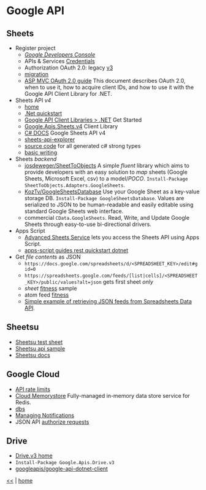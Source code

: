 # Google API

## Sheets

- Register project
  - [*Google Developers Console*](https://console.developers.google.com/flows/enableapi?apiid=sheets.googleapis.com&pli=1)
  - APIs & Services [Credentials](https://console.developers.google.com/apis/credentials?project=pristine-atom-166920)
  - Authorization OAuth 2.0: legacy [v3](https://developers.google.com/sheets/api/v3/authorize)
  - [migration](https://developers.google.com/sheets/api/guides/migration)
  - [ASP MVC OAuth 2.0 guide](https://developers.google.com/api-client-library/dotnet/guide/aaa_oauth#web-applications-aspnet-mvc) This document describes OAuth 2.0, when to use it, how to acquire client IDs, and how to use it with the Google API Client Library for .NET.
- Sheets API _v4_
  - [home](https://developers.google.com/sheets/api/)
  - [.Net quickstart](https://developers.google.com/sheets/api/quickstart/dotnet)
  - [Google API Client Libraries > .NET](https://developers.google.com/api-client-library/dotnet/get_started) Get Started
  - [Google.Apis.Sheets.v4](https://www.nuget.org/packages/Google.Apis.Sheets.v4/) Client Library
  - [C# DOCS](https://developers.google.com/resources/api-libraries/documentation/sheets/v4/csharp/latest/) Google Sheets API v4
  - [sheets-api-explorer](https://developers.google.com/apis-explorer/#p/sheets/v4/)
  - [source code](https://github.com/googleapis/google-api-dotnet-client/blob/master/Src/Generated/Google.Apis.Sheets.v4/Google.Apis.Sheets.v4.cs) for all generated c# strong types
  - [basic writing](https://developers.google.com/sheets/api/samples/writing)
- Sheets _backend_
  - [josdeweger/SheetToObjects](https://github.com/josdeweger/SheetToObjects) A simple *fluent* library which aims to provide developers with an easy solution to _map_ sheets (Google Sheets, Microsoft Excel, csv) to a model/_POCO_. `Install-Package SheetToObjects.Adapters.GoogleSheets`.
  - [KozTv/GoogleSheetsDatabase](https://github.com/KozTv/GoogleSheetsDatabase) Use your Google Sheet as a  key-value storage DB. `Install-Package GoogleSheetsDatabase`. Values are serialized to JSON to be human-readable and easily editable using standard Google Sheets web interface.
  - commercial `CData.GoogleSheets`. Read, Write, and Update Google Sheets through easy-to-use bi-directional drivers.
- Apps Script
  - [Advanced Sheets Service](https://developers.google.com/apps-script/advanced/sheets) lets you access the Sheets API using Apps Script.
  - [apps-script guides rest quickstart dotnet](https://developers.google.com/apps-script/guides/rest/quickstart/dotnet)
- Get _file contents_ as JSON
  - `https://docs.google.com/spreadsheets/d/<SPREADSHEET_KEY>/edit#gid=0`
  - `https://spreadsheets.google.com/feeds/[list|cells]/<SPREADSHEET_KEY>/public/values?alt=json` gets first sheet _only_
  - _sheet_ [fitness](https://docs.google.com/spreadsheets/d/1kVelhej2C99mIAZmNFxtY9oSL7OaHKCFfD1lfbVL6Rk/edit#gid=0) sample
  - atom feed [fitness](https://spreadsheets.google.com/feeds/list/1kVelhej2C99mIAZmNFxtY9oSL7OaHKCFfD1lfbVL6Rk/od6/public/values?alt=json)
  - [Simple example of retrieving JSON feeds from Spreadsheets Data API](https://developers.google.com/gdata/samples/spreadsheet_sample).

## Sheetsu

- [Sheetsu test sheet](https://docs.google.com/spreadsheets/d/1WTwXrh2ZDXmXATZlQIuapdv4ldyhJGZg7LX8GlzPdZw/edit#gid=0)
- [Sheetsu api sample](https://sheetsu.com/apis/v1.0/020b2c0f)
- [Sheetsu docs](https://docs.sheetsu.com/)

## Google Cloud

- [API rate limits](https://cloud.google.com/compute/docs/api-rate-limits)
- [Cloud Memorystore](https://cloud.google.com/memorystore/) Fully-managed in-memory data store service for Redis.
- [dbs](https://cloud.google.com/products/#databases)
- [Managing Notifications](https://cloud.google.com/resource-manager/docs/managing-notifications)
- JSON API [authorize requests](https://cloud.google.com/storage/docs/json_api/v1/how-tos/authorizing)

## Drive

- [Drive.v3 home](https://developers.google.com/drive/v3/web/about-sdk)
- `Install-Package Google.Apis.Drive.v3`
- [googleapis/google-api-dotnet-client](https://github.com/googleapis/google-api-dotnet-client)

[<<](../tools.md) | [home](../../README.md)